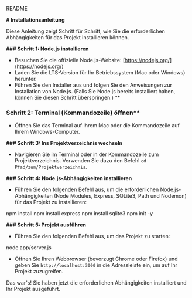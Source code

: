 README


**# Installationsanleitung**

Diese Anleitung zeigt Schritt für Schritt, wie Sie die erforderlichen Abhängigkeiten für das Projekt installieren können.

**### Schritt 1: Node.js installieren**

- Besuchen Sie die offizielle Node.js-Website: [https://nodejs.org/](https://nodejs.org/)
- Laden Sie die LTS-Version für Ihr Betriebssystem (Mac oder Windows) herunter.
- Führen Sie den Installer aus und folgen Sie den Anweisungen zur Installation von Node.js.
  (Falls Sie Node.js bereits installiert haben, können Sie diesen Schritt überspringen.)
**
### Schritt 2: Terminal (Kommandozeile) öffnen**

- Öffnen Sie das Terminal auf Ihrem Mac oder die Kommandozeile auf Ihrem Windows-Computer.

**### Schritt 3: Ins Projektverzeichnis wechseln**

- Navigieren Sie im Terminal oder in der Kommandozeile zum Projektverzeichnis. Verwenden Sie dazu den Befehl `cd Pfad/zum/Projektverzeichnis`.

**### Schritt 4: Node.js-Abhängigkeiten installieren**

- Führen Sie den folgenden Befehl aus, um die erforderlichen Node.js-Abhängigkeiten (Node Modules, Express, SQLite3, Path und Nodemon) für das Projekt zu installieren:

npm install
npm install express
npm install sqlite3
npm init -y

**### Schritt 5: Projekt ausführen**

- Führen Sie den folgenden Befehl aus, um das Projekt zu starten:

node app/server.js


- Öffnen Sie Ihren Webbrowser (bevorzugt Chrome oder Firefox) und geben Sie `http://localhost:3000` in die Adressleiste ein, um auf Ihr Projekt zuzugreifen.

Das war's! Sie haben jetzt die erforderlichen Abhängigkeiten installiert und Ihr Projekt ausgeführt.
